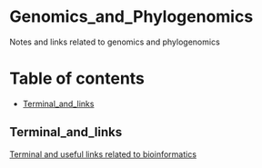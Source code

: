 # Genomics_and_Phylogenomics
Notes and links related to genomics and phylogenomics

# Table of contents
- [Terminal_and_links](##Terminal_and_links)


## Terminal_and_links
[Terminal and useful links related to bioinformatics](terminal_and_bioinformatics_links.pdf)
